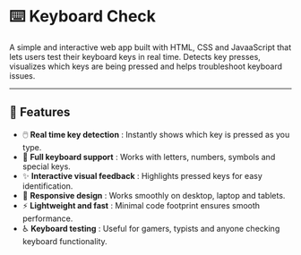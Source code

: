 # ⌨️ Keyboard Check  

A simple and interactive web app built with HTML, CSS and JavaaScript that lets users test their keyboard keys in real time. Detects key presses, visualizes which keys are being pressed and helps troubleshoot keyboard issues.  

---

## 🚀 Features  
- 🖱️ **Real time key detection** : Instantly shows which key is pressed as you type.  
- 🎹 **Full keyboard support** : Works with letters, numbers, symbols and special keys.  
- ✨ **Interactive visual feedback** : Highlights pressed keys for easy identification.  
- 📱 **Responsive design** : Works smoothly on desktop, laptop and tablets.  
- ⚡ **Lightweight and fast** : Minimal code footprint ensures smooth performance.  
- ♿ **Keyboard testing** : Useful for gamers, typists and anyone checking keyboard functionality.  
